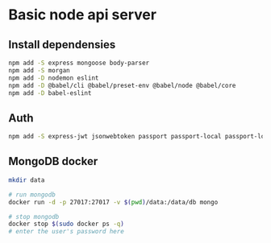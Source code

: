 # Basic node api server

## Install dependensies

```sh
npm add -S express mongoose body-parser
npm add -S morgan
npm add -D nodemon eslint 
npm add -D @babel/cli @babel/preset-env @babel/node @babel/core
npm add -D babel-eslint
```

## Auth

```sh
npm add -S express-jwt jsonwebtoken passport passport-local passport-local-mongoose
```

## MongoDB docker

```sh
mkdir data

# run mongodb
docker run -d -p 27017:27017 -v $(pwd)/data:/data/db mongo

# stop mongodb
docker stop $(sudo docker ps -q)
# enter the user's password here
```
